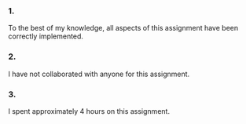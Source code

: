 ### 1.
To the best of my knowledge, all aspects of this assignment have been correctly implemented.

### 2. 
I have not collaborated with anyone for this assignment.

### 3. 
I spent approximately 4 hours on this assignment.